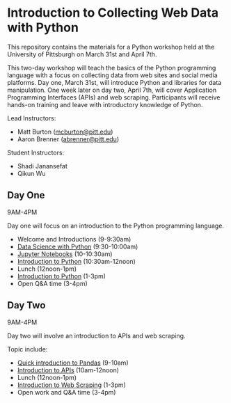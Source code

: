 # Introduction to Collecting Web Data with Python


This repository contains the materials for a Python workshop held at the University of Pittsburgh on March 31st and April 7th.

This two-day workshop will teach the basics of the Python programming language with a focus on collecting data from web sites and social media platforms. Day one, March 31st, will introduce Python and libraries for data manipulation. One week later on day two, April 7th, will cover Application Programming Interfaces (APIs) and web scraping. Participants will receive hands-on training and leave with introductory knowledge of Python.


Lead Instructors:

- Matt Burton (mcburton@pitt.edu)
- Aaron Brenner (abrenner@pitt.edu)

Student Instructors:

- Shadi Janansefat
- Qikun Wu


## Day One

9AM-4PM

Day one will focus on an introduction to the Python programming language.

* Welcome and Introductions (9-9:30am)
* [Data Science with Python](data-science-demo) (9:30-10:00am)
* [Jupyter Notebooks](jupyter-notebooks/) (10-10:30am)
* [Introduction to Python](intro-to-python/) (10:30am-12noon)
* Lunch (12noon-1pm)
* [Introduction to Python](intro-to-python/) (1-3pm)
* Open Q&A time (3-4pm)


## Day Two

9AM-4PM

Day two will involve an introduction to APIs and web scraping.

Topic include:

* [Quick introduction to Pandas](intro-to-pandas/) (9-10am)
* [Introduction to APIs](intro-to-apis/) (10am-12noon)
* Lunch (12noon-1pm)
* [Introduction to Web Scraping](web-scraping/) (1-3pm)
* Open work and Q&A time (3-4pm)
